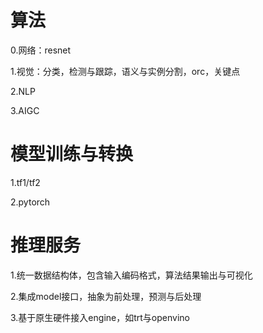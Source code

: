 # 算法

0.网络：resnet

1.视觉：分类，检测与跟踪，语义与实例分割，orc，关键点

2.NLP

3.AIGC

# 模型训练与转换

1.tf1/tf2

2.pytorch

# 推理服务

1.统一数据结构体，包含输入编码格式，算法结果输出与可视化

2.集成model接口，抽象为前处理，预测与后处理

3.基于原生硬件接入engine，如trt与openvino
